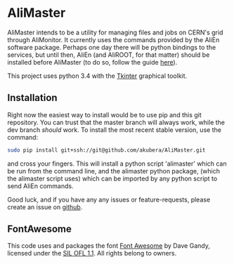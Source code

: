 # AliMaster

AliMaster intends to be a utility for managing files and jobs on CERN's grid through
AliMonitor. It currently uses the commands provided by the AliEn software package. Perhaps
one day there will be python bindings to the services, but until then, AliEn (and AliROOT,
for that matter) should be installed before AliMaster (to do so, follow the guide 
[here](https://dberzano.github.io/alice/install-aliroot)).

This project uses python 3.4 with the [Tkinter](https://wiki.python.org/moin/TkInter) 
graphical toolkit.


## Installation
Right now the easiest way to install would be to use pip and this git repository. You can 
trust that the master branch will always work, while the dev branch _should_ work. To 
install the most recent stable version, use the command:

```bash
sudo pip install git+ssh://git@github.com/akubera/AliMaster.git
```

and cross your fingers. This will install a python script 'alimaster' which can be run from
the command line, and the alimaster python package, (which the alimaster script uses) which 
can be imported by any python script to send AliEn commands.

Good luck, and if you have any any issues or feature-requests, please create an issue on
[github](https://github.com/akubera/AliMaster/issues).

## FontAwesome

This code uses and packages the font [Font Awesome](http://fontawesome.io) by Dave Gandy,
licensed under the [SIL OFL 1.1](http://scripts.sil.org/OFL). All rights belong to 
owners.
